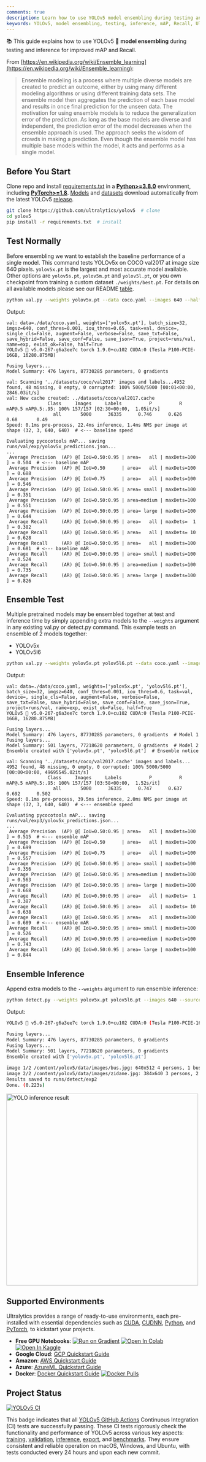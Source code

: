 ```yaml
---
comments: true
description: Learn how to use YOLOv5 model ensembling during testing and inference to enhance mAP and Recall for more accurate predictions.
keywords: YOLOv5, model ensembling, testing, inference, mAP, Recall, Ultralytics, object detection, PyTorch
---
```


📚 This guide explains how to use YOLOv5 🚀 **model ensembling** during testing and inference for improved mAP and Recall.

From [https://en.wikipedia.org/wiki/Ensemble_learning](https://en.wikipedia.org/wiki/Ensemble_learning):

> Ensemble modeling is a process where multiple diverse models are created to predict an outcome, either by using many different modeling algorithms or using different training data sets. The ensemble model then aggregates the prediction of each base model and results in once final prediction for the unseen data. The motivation for using ensemble models is to reduce the generalization error of the prediction. As long as the base models are diverse and independent, the prediction error of the model decreases when the ensemble approach is used. The approach seeks the wisdom of crowds in making a prediction. Even though the ensemble model has multiple base models within the model, it acts and performs as a single model.

## Before You Start

Clone repo and install [requirements.txt](https://github.com/ultralytics/yolov5/blob/master/requirements.txt) in a [**Python>=3.8.0**](https://www.python.org/) environment, including [**PyTorch>=1.8**](https://pytorch.org/get-started/locally/). [Models](https://github.com/ultralytics/yolov5/tree/master/models) and [datasets](https://github.com/ultralytics/yolov5/tree/master/data) download automatically from the latest YOLOv5 [release](https://github.com/ultralytics/yolov5/releases).

```bash
git clone https://github.com/ultralytics/yolov5  # clone
cd yolov5
pip install -r requirements.txt  # install
```

## Test Normally

Before ensembling we want to establish the baseline performance of a single model. This command tests YOLOv5x on COCO val2017 at image size 640 pixels. `yolov5x.pt` is the largest and most accurate model available. Other options are `yolov5s.pt`, `yolov5m.pt` and `yolov5l.pt`, or you own checkpoint from training a custom dataset `./weights/best.pt`. For details on all available models please see our README [table](https://github.com/ultralytics/yolov5#pretrained-checkpoints).

```bash
python val.py --weights yolov5x.pt --data coco.yaml --images 640 --half
```

Output:

```shell
val: data=./data/coco.yaml, weights=['yolov5x.pt'], batch_size=32, imgsz=640, conf_thres=0.001, iou_thres=0.65, task=val, device=, single_cls=False, augment=False, verbose=False, save_txt=False, save_hybrid=False, save_conf=False, save_json=True, project=runs/val, name=exp, exist_ok=False, half=True
YOLOv5 🚀 v5.0-267-g6a3ee7c torch 1.9.0+cu102 CUDA:0 (Tesla P100-PCIE-16GB, 16280.875MB)

Fusing layers...
Model Summary: 476 layers, 87730285 parameters, 0 gradients

val: Scanning '../datasets/coco/val2017' images and labels...4952 found, 48 missing, 0 empty, 0 corrupted: 100% 5000/5000 [00:01<00:00, 2846.03it/s]
val: New cache created: ../datasets/coco/val2017.cache
               Class     Images     Labels          P          R     mAP@.5 mAP@.5:.95: 100% 157/157 [02:30<00:00,  1.05it/s]
                 all       5000      36335      0.746      0.626       0.68       0.49
Speed: 0.1ms pre-process, 22.4ms inference, 1.4ms NMS per image at shape (32, 3, 640, 640)  # <--- baseline speed

Evaluating pycocotools mAP... saving runs/val/exp/yolov5x_predictions.json...
...
 Average Precision  (AP) @[ IoU=0.50:0.95 | area=   all | maxDets=100 ] = 0.504  # <--- baseline mAP
 Average Precision  (AP) @[ IoU=0.50      | area=   all | maxDets=100 ] = 0.688
 Average Precision  (AP) @[ IoU=0.75      | area=   all | maxDets=100 ] = 0.546
 Average Precision  (AP) @[ IoU=0.50:0.95 | area= small | maxDets=100 ] = 0.351
 Average Precision  (AP) @[ IoU=0.50:0.95 | area=medium | maxDets=100 ] = 0.551
 Average Precision  (AP) @[ IoU=0.50:0.95 | area= large | maxDets=100 ] = 0.644
 Average Recall     (AR) @[ IoU=0.50:0.95 | area=   all | maxDets=  1 ] = 0.382
 Average Recall     (AR) @[ IoU=0.50:0.95 | area=   all | maxDets= 10 ] = 0.628
 Average Recall     (AR) @[ IoU=0.50:0.95 | area=   all | maxDets=100 ] = 0.681  # <--- baseline mAR
 Average Recall     (AR) @[ IoU=0.50:0.95 | area= small | maxDets=100 ] = 0.524
 Average Recall     (AR) @[ IoU=0.50:0.95 | area=medium | maxDets=100 ] = 0.735
 Average Recall     (AR) @[ IoU=0.50:0.95 | area= large | maxDets=100 ] = 0.826
```

## Ensemble Test

Multiple pretrained models may be ensembled together at test and inference time by simply appending extra models to the `--weights` argument in any existing val.py or detect.py command. This example tests an ensemble of 2 models together:

- YOLOv5x
- YOLOv5l6

```bash
python val.py --weights yolov5x.pt yolov5l6.pt --data coco.yaml --images 640 --half
```

Output:

```shell
val: data=./data/coco.yaml, weights=['yolov5x.pt', 'yolov5l6.pt'], batch_size=32, imgsz=640, conf_thres=0.001, iou_thres=0.6, task=val, device=, single_cls=False, augment=False, verbose=False, save_txt=False, save_hybrid=False, save_conf=False, save_json=True, project=runs/val, name=exp, exist_ok=False, half=True
YOLOv5 🚀 v5.0-267-g6a3ee7c torch 1.9.0+cu102 CUDA:0 (Tesla P100-PCIE-16GB, 16280.875MB)

Fusing layers...
Model Summary: 476 layers, 87730285 parameters, 0 gradients  # Model 1
Fusing layers...
Model Summary: 501 layers, 77218620 parameters, 0 gradients  # Model 2
Ensemble created with ['yolov5x.pt', 'yolov5l6.pt']  # Ensemble notice

val: Scanning '../datasets/coco/val2017.cache' images and labels... 4952 found, 48 missing, 0 empty, 0 corrupted: 100% 5000/5000 [00:00<00:00, 49695545.02it/s]
               Class     Images     Labels          P          R     mAP@.5 mAP@.5:.95: 100% 157/157 [03:58<00:00,  1.52s/it]
                 all       5000      36335      0.747      0.637      0.692      0.502
Speed: 0.1ms pre-process, 39.5ms inference, 2.0ms NMS per image at shape (32, 3, 640, 640)  # <--- ensemble speed

Evaluating pycocotools mAP... saving runs/val/exp3/yolov5x_predictions.json...
...
 Average Precision  (AP) @[ IoU=0.50:0.95 | area=   all | maxDets=100 ] = 0.515  # <--- ensemble mAP
 Average Precision  (AP) @[ IoU=0.50      | area=   all | maxDets=100 ] = 0.699
 Average Precision  (AP) @[ IoU=0.75      | area=   all | maxDets=100 ] = 0.557
 Average Precision  (AP) @[ IoU=0.50:0.95 | area= small | maxDets=100 ] = 0.356
 Average Precision  (AP) @[ IoU=0.50:0.95 | area=medium | maxDets=100 ] = 0.563
 Average Precision  (AP) @[ IoU=0.50:0.95 | area= large | maxDets=100 ] = 0.668
 Average Recall     (AR) @[ IoU=0.50:0.95 | area=   all | maxDets=  1 ] = 0.387
 Average Recall     (AR) @[ IoU=0.50:0.95 | area=   all | maxDets= 10 ] = 0.638
 Average Recall     (AR) @[ IoU=0.50:0.95 | area=   all | maxDets=100 ] = 0.689  # <--- ensemble mAR
 Average Recall     (AR) @[ IoU=0.50:0.95 | area= small | maxDets=100 ] = 0.526
 Average Recall     (AR) @[ IoU=0.50:0.95 | area=medium | maxDets=100 ] = 0.743
 Average Recall     (AR) @[ IoU=0.50:0.95 | area= large | maxDets=100 ] = 0.844
```

## Ensemble Inference

Append extra models to the `--weights` argument to run ensemble inference:

```bash
python detect.py --weights yolov5x.pt yolov5l6.pt --images 640 --source data/images
```

Output:

```bash
YOLOv5 🚀 v5.0-267-g6a3ee7c torch 1.9.0+cu102 CUDA:0 (Tesla P100-PCIE-16GB, 16280.875MB)

Fusing layers...
Model Summary: 476 layers, 87730285 parameters, 0 gradients
Fusing layers...
Model Summary: 501 layers, 77218620 parameters, 0 gradients
Ensemble created with ['yolov5x.pt', 'yolov5l6.pt']

image 1/2 /content/yolov5/data/images/bus.jpg: 640x512 4 persons, 1 bus, 1 tie, Done. (0.063s)
image 2/2 /content/yolov5/data/images/zidane.jpg: 384x640 3 persons, 2 ties, Done. (0.056s)
Results saved to runs/detect/exp2
Done. (0.223s)
```

<img src="https://user-images.githubusercontent.com/26833433/124489091-ea4f9a00-ddb0-11eb-8ef1-d6f335c97f6f.jpg" width="500" alt="YOLO inference result">

## Supported Environments

Ultralytics provides a range of ready-to-use environments, each pre-installed with essential dependencies such as [CUDA](https://developer.nvidia.com/cuda), [CUDNN](https://developer.nvidia.com/cudnn), [Python](https://www.python.org/), and [PyTorch](https://pytorch.org/), to kickstart your projects.

- **Free GPU Notebooks**: <a href="https://bit.ly/yolov5-paperspace-notebook"><img src="https://assets.paperspace.io/img/gradient-badge.svg" alt="Run on Gradient"></a> <a href="https://colab.research.google.com/github/ultralytics/yolov5/blob/master/tutorial.ipynb"><img src="https://colab.research.google.com/assets/colab-badge.svg" alt="Open In Colab"></a> <a href="https://www.kaggle.com/ultralytics/yolov5"><img src="https://kaggle.com/static/images/open-in-kaggle.svg" alt="Open In Kaggle"></a>
- **Google Cloud**: [GCP Quickstart Guide](../environments/google_cloud_quickstart_tutorial.md)
- **Amazon**: [AWS Quickstart Guide](../environments/aws_quickstart_tutorial.md)
- **Azure**: [AzureML Quickstart Guide](../environments/azureml_quickstart_tutorial.md)
- **Docker**: [Docker Quickstart Guide](../environments/docker_image_quickstart_tutorial.md) <a href="https://hub.docker.com/r/ultralytics/yolov5"><img src="https://img.shields.io/docker/pulls/ultralytics/yolov5?logo=docker" alt="Docker Pulls"></a>

## Project Status

<a href="https://github.com/ultralytics/yolov5/actions/workflows/ci-testing.yml"><img src="https://github.com/ultralytics/yolov5/actions/workflows/ci-testing.yml/badge.svg" alt="YOLOv5 CI"></a>

This badge indicates that all [YOLOv5 GitHub Actions](https://github.com/ultralytics/yolov5/actions) Continuous Integration (CI) tests are successfully passing. These CI tests rigorously check the functionality and performance of YOLOv5 across various key aspects: [training](https://github.com/ultralytics/yolov5/blob/master/train.py), [validation](https://github.com/ultralytics/yolov5/blob/master/val.py), [inference](https://github.com/ultralytics/yolov5/blob/master/detect.py), [export](https://github.com/ultralytics/yolov5/blob/master/export.py), and [benchmarks](https://github.com/ultralytics/yolov5/blob/master/benchmarks.py). They ensure consistent and reliable operation on macOS, Windows, and Ubuntu, with tests conducted every 24 hours and upon each new commit.

